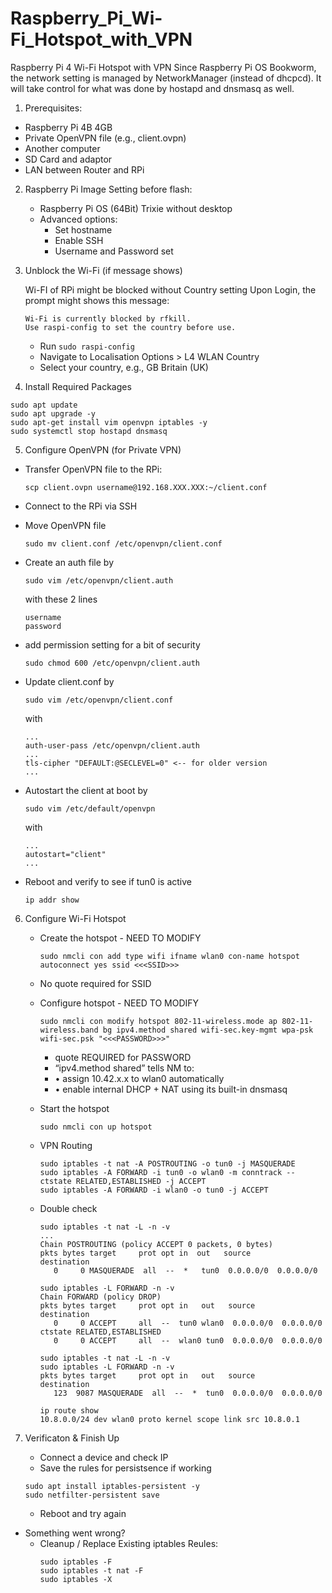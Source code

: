 # Raspberry_Pi_Wi-Fi_Hotspot_with_VPN
Raspberry Pi 4 Wi-Fi Hotspot with VPN
Since Raspberry Pi OS Bookworm, the network setting is managed by NetworkManager (instead of dhcpcd). It will take control for what was done by hostapd and dnsmasq as well.

1. Prerequisites:

  - Raspberry Pi 4B 4GB
  - Private OpenVPN file (e.g., client.ovpn)
  - Another computer
  - SD Card and adaptor
  - LAN between Router and RPi

2. Raspberry Pi Image Setting before flash:
    - Raspberry Pi OS (64Bit) Trixie without desktop
    - Advanced options:
      - Set hostname
      - Enable SSH
      - Username and Password set

3. Unblock the Wi-Fi (if message shows)
   
   Wi-FI of RPi might be blocked without Country setting
   Upon Login, the prompt might shows this message:
   ```
   Wi-Fi is currently blocked by rfkill.
   Use raspi-config to set the country before use.
   ```
   - Run `sudo raspi-config`
   - Navigate to Localisation Options > L4 WLAN Country
   - Select your country, e.g., GB Britain (UK)

4. Install Required Packages   
  ```
  sudo apt update
  sudo apt upgrade -y
  sudo apt-get install vim openvpn iptables -y
  sudo systemctl stop hostapd dnsmasq
  ```

5. Configure OpenVPN (for Private VPN)

  - Transfer OpenVPN file to the RPi:
      ```
      scp client.ovpn username@192.168.XXX.XXX:~/client.conf
      ```
  - Connect to the RPi via SSH
  - Move OpenVPN file
      ```
      sudo mv client.conf /etc/openvpn/client.conf
      ```
  - Create an auth file by

      `sudo vim /etc/openvpn/client.auth`

    with these 2 lines
    
      ```
      username
      password
      ```
  - add permission setting for a bit of security
      ```
      sudo chmod 600 /etc/openvpn/client.auth
      ```
  - Update client.conf by
    
      `sudo vim /etc/openvpn/client.conf`
    
    with
    
      ```
      ...
      auth-user-pass /etc/openvpn/client.auth
      ...
      tls-cipher "DEFAULT:@SECLEVEL=0" <-- for older version
      ...
      ```
    
  - Autostart the client at boot by
    
       `sudo vim /etc/default/openvpn`
    
    with

      ```
      ...
      autostart="client" 
      ...
      ```

  - Reboot and verify to see if tun0 is active
    ```
    ip addr show
    ```

6. Configure Wi-Fi Hotspot
   - Create the hotspot - NEED TO MODIFY

     ```
     sudo nmcli con add type wifi ifname wlan0 con-name hotspot autoconnect yes ssid <<<SSID>>>
     ```
     
   * No quote required for SSID
   - Configure hotspot - NEED TO MODIFY

     ```
     sudo nmcli con modify hotspot 802-11-wireless.mode ap 802-11-wireless.band bg ipv4.method shared wifi-sec.key-mgmt wpa-psk wifi-sec.psk "<<<PASSWORD>>>"
     ```
     * quote REQUIRED for PASSWORD
     * “ipv4.method shared” tells NM to:   
     *   • assign 10.42.x.x to wlan0 automatically   
     *   • enable internal DHCP + NAT using its built-in dnsmasq
     
   - Start the hotspot
     
     `sudo nmcli con up hotspot`
  
   - VPN Routing
     
     ```
     sudo iptables -t nat -A POSTROUTING -o tun0 -j MASQUERADE
     sudo iptables -A FORWARD -i tun0 -o wlan0 -m conntrack --ctstate RELATED,ESTABLISHED -j ACCEPT
     sudo iptables -A FORWARD -i wlan0 -o tun0 -j ACCEPT
     ```
   - Double check
     
     ```
     sudo iptables -t nat -L -n -v
     ...
     Chain POSTROUTING (policy ACCEPT 0 packets, 0 bytes)
     pkts bytes target     prot opt in  out   source      destination
        0     0 MASQUERADE  all  --  *   tun0  0.0.0.0/0  0.0.0.0/0

     sudo iptables -L FORWARD -n -v
     Chain FORWARD (policy DROP)
     pkts bytes target     prot opt in   out   source      destination
        0     0 ACCEPT     all  --  tun0 wlan0  0.0.0.0/0  0.0.0.0/0  ctstate RELATED,ESTABLISHED
        0     0 ACCEPT     all  --  wlan0 tun0  0.0.0.0/0  0.0.0.0/0

     sudo iptables -t nat -L -n -v
     sudo iptables -L FORWARD -n -v
     pkts bytes target     prot opt in   out   source      destination
        123  9087 MASQUERADE  all  --  *  tun0  0.0.0.0/0  0.0.0.0/0

     ip route show
     10.8.0.0/24 dev wlan0 proto kernel scope link src 10.8.0.1
     ```

7. Verificaton & Finish Up
   - Connect a device and check IP
   - Save the rules for persistsence if working
    ```
    sudo apt install iptables-persistent -y
    sudo netfilter-persistent save
    ```
   - Reboot and try again

- Something went wrong?
  - Cleanup / Replace Existing iptables Reules:
    ```
    sudo iptables -F
    sudo iptables -t nat -F
    sudo iptables -X
    ```
  

